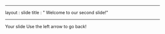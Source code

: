 _ _ _
layout : slide
title : " Welcome to our second slide!"
_ _ _
Your slide
Use the left arrow to go back!

